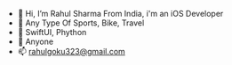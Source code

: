 - 👋 Hi, I’m Rahul Sharma From India, i'm an iOS Developer
- 👀 Any Type Of Sports, Bike, Travel
- 🌱 SwiftUI, Phython
- 💞️ Anyone
- 📫  rahulgoku323@gmail.com

<!---
goku323/goku323 is a ✨ special ✨ repository because its `README.md` (this file) appears on your GitHub profile.
You can click the Preview link to take a look at your changes.
--->
